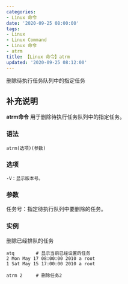 ```yaml
---
categories:
- Linux 命令
date: '2020-09-25 08:00:00'
tags:
- Linux
- Linux Command
- Linux 命令
- atrm
title: 【Linux 命令】atrm
updated: '2020-09-25 08:12:00'
---
```


删除待执行任务队列中的指定任务

## 补充说明

**atrm命令** 用于删除待执行任务队列中的指定任务。

###  语法

```shell
atrm(选项)(参数)
```

###  选项

```shell
-V：显示版本号。
```

###  参数

任务号：指定待执行队列中要删除的任务。

###  实例

删除已经排队的任务

```shell
atq        # 显示当前已经设置的任务
2 Mon May 17 08:00:00 2010 a root
1 Sat May 15 17:00:00 2010 a root

atrm 2     # 删除任务2
```


<!-- Linux命令行搜索引擎：https://jaywcjlove.github.io/linux-command/ -->